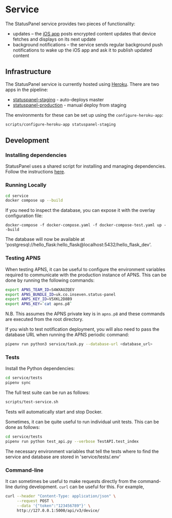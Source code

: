 # Service

The StatusPanel service provides two pieces of functionality:

- updates – the [iOS app](../ios/README.markdown) posts encrypted content updates that device fetches and displays on its next update
- background notifications – the service sends regular background push notifications to wake up the iOS app and ask it to publish updated content

## Infrastructure

The StatusPanel service is currently hosted using [Heroku](https://heroku.com). There are two apps in the pipeline:

- [statuspanel-staging](https://staging.statuspanel.io) - auto-deploys master
- [statuspanel-production](https://api.statuspanel.io) - manual deploy from staging

The environments for these can be set up using the `configure-heroku-app`:

```bash
scripts/configure-heroku-app statuspanel-staging
```

## Development

### Installing dependencies

StatusPanel uses a shared script for installing and managing dependencies. Follow the instructions [here](/README.markdown#installing-dependencies).

### Running Locally

```bash
cd service
docker compose up --build
```

If you need to inspect the database, you can expose it with the overlay configuration file:

```
docker-compose -f docker-compose.yaml -f docker-compose-test.yaml up --build
```

The database will now be available at 'postgresql://hello_flask:hello_flask@localhost:5432/hello_flask_dev'.

### Testing APNS

When testing APNS, it can be useful to configure the environment variables required to communicate with the production instance of APNS. This can be done by running the following commands:

```bash
export APNS_TEAM_ID=S4WXAUZQEV
export APNS_BUNDLE_ID=uk.co.inseven.status-panel
export ANPS_KEY_ID=V5XKL2D8B9
export APNS_KEY=`cat apns.p8`
```

N.B. This assumes the APNS private key is in `apns.p8` and these commands are executed from the root directory.

If you wish to test notification deployment, you will also need to pass the database URL when running the APNS periodic command:

```bash
pipenv run python3 service/task.py --database-url <database_url>
```

### Tests

Install the Python dependencies:

```bash
cd service/tests
pipenv sync
```

The full test suite can be run as follows:

```bash
scripts/test-service.sh
```

Tests will automatically start and stop Docker.

Sometimes, it can be quite useful to run individual unit tests. This can be done as follows:

```bash
cd service/tests
pipenv run python test_api.py --verbose TestAPI.test_index
```

The necessary environment variables that tell the tests where to find the service and database are stored in 'service/tests/.env'

### Command-line

It can sometimes be useful to make requests directly from the command-line during development. `curl` can be useful for this. For example,

```bash
curl --header "Content-Type: application/json" \
     --request POST \
     --data '{"token":"123456789"}' \
     http://127.0.0.1:5000/api/v3/device/
```

